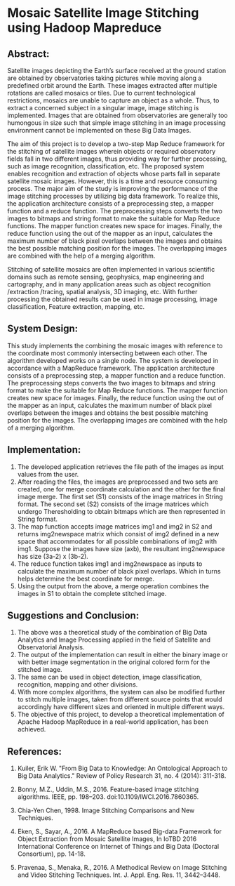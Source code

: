# Mosaic Satellite Image Stitching using Hadoop Mapreduce

## Abstract:
Satellite images depicting the Earth’s surface received at the ground station are obtained by observatories taking pictures while moving along a predefined orbit around the Earth. These images extracted after multiple rotations are called mosaics or tiles. Due to current technological restrictions, mosaics are unable to capture an object as a whole. Thus, to extract a concerned subject in a singular image, image stitching is implemented. Images that are obtained from observatories are generally too humongous in size such that simple image stitching in an image processing environment cannot be implemented on these Big Data Images.

The aim of this project is to develop a two-step Map Reduce framework for the stitching of satellite images wherein objects or required observatory fields fall in two different images, thus providing way for further processing, such as image recognition, classification, etc. The proposed system enables recognition and extraction of objects whose parts fall in separate satellite mosaic images. However, this is a time and resource consuming process. The major aim of the study is improving the performance of the image stitching processes by utilizing big data framework. To realize this, the application architecture consists of a preprocessing step, a mapper function and a reduce function. The preprocessing steps converts the two images to bitmaps and string format to make the suitable for Map Reduce functions. The mapper function creates new space for images. Finally, the reduce function using the out of the mapper as an input, calculates the maximum number of black pixel overlaps between the images and obtains the best possible matching position for the images. The overlapping images are combined with the help of a merging algorithm. 

Stitching of satellite mosaics are often implemented in various scientific domains such as remote sensing, geophysics, map engineering and cartography, and in many application areas such as object recognition /extraction /tracing, spatial analysis, 3D imaging, etc. With further processing the obtained results can be used in image processing, image classification, Feature extraction, mapping, etc.

## System Design:
This study implements the combining the mosaic images with reference to the coordinate most commonly intersecting between each other. The algorithm developed works on a single node. The system is developed in accordance with a MapReduce framework. The application architecture consists of a preprocessing step, a mapper function and a reduce function. The preprocessing steps converts the two images to bitmaps and string format to make the suitable for Map Reduce functions. The mapper function creates new space for images. Finally, the reduce function using the out of the mapper as an input, calculates the maximum number of black pixel overlaps between the images and obtains the best possible matching position for the images. The overlapping images are combined with the help of a merging algorithm.

## Implementation:
1. The developed application retrieves the file path of the images as input values from the user. 
2. After reading the files, the images are preprocessed and two sets are created, one for merge coordinate calculation and the other for the final image merge. The first set (S1) consists of the image matrices in String format. The second set (S2) consists of the image matrices which undergo Theresholding to obtain bitmaps which are then represented in String format. 
3. The map function accepts image matrices img1 and img2 in S2 and returns img2newspace matrix which consist of img2 defined in a new space that accommodates for all possible combinations of img2 with img1. Suppose the images have size (axb), the resultant img2newspace has size (3a-2) x (3b-2). 
4. The reduce function takes img1 and img2newspace as inputs to calculate the maximum number of black pixel overlaps. Which in turns helps determine the best coordinate for merge. 
5. Using the output from the above, a merge operation combines the images in S1 to obtain the complete stitched image. 

## Suggestions and Conclusion:
1. The above was a theoretical study of the combination of Big Data Analytics and Image Processing applied in the field of Satellite and Observatorial Analysis.
2. The output of the implementation can result in either the binary image or with better image segmentation in the original colored form for the stitched image.  
3. The same can be used in object detection, image classification, recognition, mapping and other divisions.  
4. With more complex algorithms, the system can also be modified further to stitch multiple images, taken from different source points that would accordingly have different sizes and oriented in multiple different ways. 
5. The objective of this project, to develop a theoretical implementation of Apache Hadoop MapReduce in a real-world application, has been achieved. 

## References:
1. Kuiler, Erik W. "From Big Data to Knowledge: An Ontological Approach to Big Data Analytics." Review of Policy Research 31, no. 4 (2014): 311-318. 

2. Bonny, M.Z., Uddin, M.S., 2016. Feature-based image stitching algorithms. IEEE, pp. 198–203. doi:10.1109/IWCI.2016.7860365. 

3. Chia-Yen Chen, 1998. Image Stitching Comparisons and New Techniques.  

4. Eken, S., Sayar, A., 2016. A MapReduce based Big-data Framework for Object Extraction from Mosaic Satellite Images, In IoTBD 2016 International Conference on Internet of Things and Big Data (Doctoral Consortium), pp. 14-18. 

5. Pravenaa, S., Menaka, R., 2016. A Methodical Review on Image Stitching and Video Stitching Techniques. Int. J. Appl. Eng. Res. 11, 3442–3448. 

